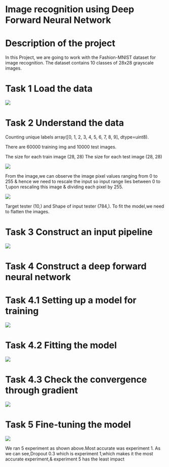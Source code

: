 # Image recognition using Deep Forward Neural Network
# Description of the project
In this Project, we are going to work with the Fashion-MNIST dataset for image recognition. The dataset contains 10 classes of 28x28 grayscale images.

# Task 1 Load the data

<img src='https://github.com/Gulbazkhan07/Data-Science-Projects/blob/main/Image%20recognition%20using%20deep%20forward%20neural%20network/1.png'>

# Task 2 Understand the data

Counting unique labels
array([0, 1, 2, 3, 4, 5, 6, 7, 8, 9], dtype=uint8).

There are  60000 training img and  10000 test images.

The size for each train image (28, 28)
The size for each test image (28, 28)


<img src='https://github.com/Gulbazkhan07/Data-Science-Projects/blob/main/Image%20recognition%20using%20deep%20forward%20neural%20network/2.png'>

From the image,we can observe the image pixel values ranging from 0 to 255 & hence we need to rescale the input so input range lies between 0 to 1,upon rescaling this image & dividing each pixel by 255.

<img src='https://github.com/Gulbazkhan07/Data-Science-Projects/blob/main/Image%20recognition%20using%20deep%20forward%20neural%20network/3.png'>

Target tester (10,) and Shape of input tester (784,). To fit the model,we need to flatten the images.

# Task 3 Construct an input pipeline

<img src='https://github.com/Gulbazkhan07/Data-Science-Projects/blob/main/Image%20recognition%20using%20deep%20forward%20neural%20network/4.png'>




# Task 4 Construct a deep forward neural network


# Task 4.1 Setting up a model for training

<img src='https://github.com/Gulbazkhan07/Data-Science-Projects/blob/main/Image%20recognition%20using%20deep%20forward%20neural%20network/Images/5.png'>

# Task 4.2 Fitting the model

<img src='https://github.com/Gulbazkhan07/Data-Science-Projects/blob/main/Image%20recognition%20using%20deep%20forward%20neural%20network/6.png'>



# Task 4.3 Check the convergence through gradient

<img src='https://github.com/Gulbazkhan07/Data-Science-Projects/blob/main/Image%20recognition%20using%20deep%20forward%20neural%20network/7.png'>



# Task 5 Fine-tuning the model

<img src='https://github.com/Gulbazkhan07/Data-Science-Projects/blob/main/Image%20recognition%20using%20deep%20forward%20neural%20network/9.png'>

We ran 5 experiment as shown above.Most accurate was experiment 1. As we can see,Dropout 0.3 which is experiment 1,which makes it the most accurate experiment,& experiment 5 has the least impact

